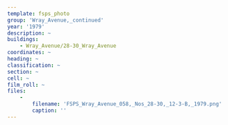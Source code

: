 ```yaml
---
template: fsps_photo
group: 'Wray_Avenue,_continued'
year: '1979'
description: ~
buildings:
    - Wray_Avenue/28-30_Wray_Avenue
coordinates: ~
heading: ~
classification: ~
section: ~
cell: ~
film_roll: ~
files:
    -
        filename: 'FSPS_Wray_Avenue_058,_Nos_28-30,_12-3-B,_1979.png'
        caption: ''
---
```

